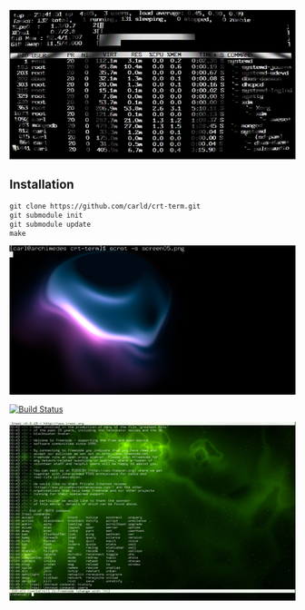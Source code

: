 ![Screenshot](/docs/screen06.png?raw=true)

## Installation

    git clone https://github.com/carld/crt-term.git
    git submodule init
    git submodule update
    make

![Screenshot](/docs/screen05.png?raw=true)

[![Build Status](https://travis-ci.org/carld/crt-term.png?branch=master)](https://travis-ci.org/carld/crt-term)


![Screenshot](/docs/screen08.png?raw=true)
